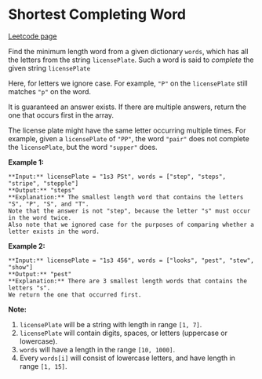# Shortest Completing Word
[Leetcode page](https://leetcode.com/problems/shortest-completing-word/description)

Find the minimum length word from a given dictionary `words`, which has all
the letters from the string `licensePlate`. Such a word is said to _complete_
the given string `licensePlate`

Here, for letters we ignore case. For example, `"P"` on the `licensePlate`
still matches `"p"` on the word.

It is guaranteed an answer exists. If there are multiple answers, return the
one that occurs first in the array.

The license plate might have the same letter occurring multiple times. For
example, given a `licensePlate` of `"PP"`, the word `"pair"` does not complete
the `licensePlate`, but the word `"supper"` does.

**Example 1:**  

    
    
    **Input:** licensePlate = "1s3 PSt", words = ["step", "steps", "stripe", "stepple"]
    **Output:** "steps"
    **Explanation:** The smallest length word that contains the letters "S", "P", "S", and "T".
    Note that the answer is not "step", because the letter "s" must occur in the word twice.
    Also note that we ignored case for the purposes of comparing whether a letter exists in the word.
    

**Example 2:**  

    
    
    **Input:** licensePlate = "1s3 456", words = ["looks", "pest", "stew", "show"]
    **Output:** "pest"
    **Explanation:** There are 3 smallest length words that contains the letters "s".
    We return the one that occurred first.
    

**Note:**  

  1. `licensePlate` will be a string with length in range `[1, 7]`.
  2. `licensePlate` will contain digits, spaces, or letters (uppercase or lowercase).
  3. `words` will have a length in the range `[10, 1000]`.
  4. Every `words[i]` will consist of lowercase letters, and have length in range `[1, 15]`.

